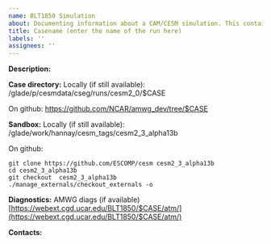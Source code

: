 ```yaml
---
name: BLT1850 Simulation 
about: Documenting information about a CAM/CESM simulation. This contains information about the location of the run directory, sandbox, etc 
title: Casename (enter the name of the run here)
labels: ''
assignees: ''
---
```


**Description:**

**Case directory:**
Locally (if still available):
/glade/p/cesmdata/cseg/runs/cesm2_0/$CASE

On github:
https://github.com/NCAR/amwg_dev/tree/$CASE

**Sandbox:**
Locally (if still available):
 /glade/work/hannay/cesm_tags/cesm2_3_alpha13b
 
On github:
```
git clone https://github.com/ESCOMP/cesm cesm2_3_alpha13b
cd cesm2_3_alpha13b
git checkout  cesm2_3_alpha13b
./manage_externals/checkout_externals -o
```
**Diagnostics:**
AMWG diags (if available)
[https://webext.cgd.ucar.edu/BLT1850/$CASE/atm/](https://webext.cgd.ucar.edu/BLT1850/$CASE/atm/)

**Contacts:**

